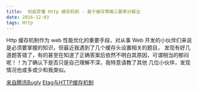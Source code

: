 ```yaml
---
title:  彻底弄懂 Http 缓存机制 - 基于缓存策略三要素分解法
date: 2016-12-03
tags: Http
---
```

Http 缓存机制作为 web 性能优化的重要手段，对从事 Web 开发的小伙伴们来说是必须要掌握的知识，但最近我遇到了几个缓存头设置相关的题目，
发现有好几道题答错了，有的甚至在知道了正确答案后依然不明白其原因，可谓相当的郁闷呢！！为了确认下是否只是自己理解不深，我特意请教了其他
几位小伙伴，发现情况也或多或少和我类似。

<!-- more -->

[来自腾讯Bugly](https://mp.weixin.qq.com/s/qOMO0LIdA47j3RjhbCWUEQ)
[Etag与HTTP缓存机制](http://blog.csdn.net/kikikind/article/details/6266101?locationNum=11&fps=1)
